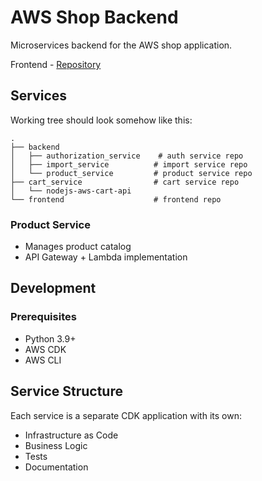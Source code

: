 # AWS Shop Backend

Microservices backend for the AWS shop application.

Frontend - [Repository](https://github.com/OlgaPrikhodko/nodejs-aws-shop-react)

## Services

Working tree should look somehow like this:
```
.
├── backend
│   ├── authorization_service    # auth service repo
│   ├── import_service          # import service repo
│   └── product_service         # product service repo
├── cart_service                # cart service repo
│   └── nodejs-aws-cart-api
└── frontend                    # frontend repo
```

### Product Service

- Manages product catalog
- API Gateway + Lambda implementation

## Development

### Prerequisites

- Python 3.9+
- AWS CDK
- AWS CLI

## Service Structure

Each service is a separate CDK application with its own:

- Infrastructure as Code
- Business Logic
- Tests
- Documentation
